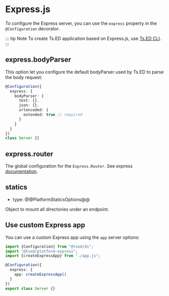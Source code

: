 # Express.js

<Banner src="/express.png" height="200" href="https://expressjs.com/"></Banner>

To configure the Express server, you can use the `express` property in the `@Configuration` decorator.

::: tip Note
To create Ts.ED application based on Express.js, use [Ts.ED CLI](/introduction/getting-started.md).
:::

## express.bodyParser

This option let you configure the default bodyParser used by Ts.ED to parse the body request:

```typescript
@Configuration({
  express: {
    bodyParser: {
      text: {},
      json: {},
      urlencoded: {
        extended: true // required
      }
    }
  }
})
class Server {}
```

## express.router

The global configuration for the `Express.Router`. See
express [documentation](http://expressjs.com/en/api.html#express.router).

## statics

- type: @@PlatformStaticsOptions@@

Object to mount all directories under an endpoint.

## Use custom Express app

You can use a custom Express app using the `app` server options:

```typescript
import {Configuration} from "@tsed/di";
import "@tsed/platform-express";
import {createExpressApp} from "./app.js";

@Configuration({
  express: {
    app: createExpressApp()
  }
})
export class Server {}
```
